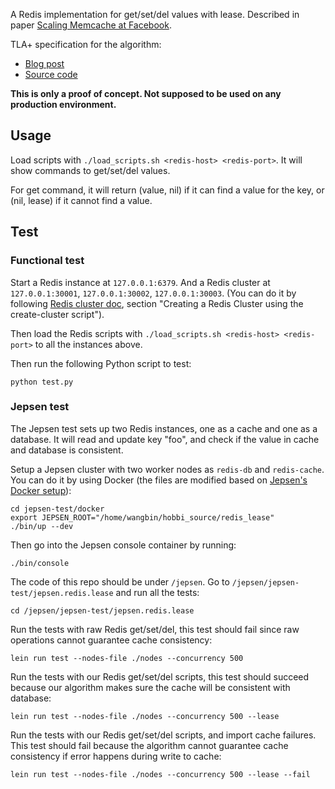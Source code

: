 
A Redis implementation for get/set/del values with lease. Described in paper [Scaling Memcache at Facebook](https://pdos.csail.mit.edu/6.824/papers/memcache-fb.pdf).

TLA+ specification for the algorithm:

* [Blog post](https://www.binwang.me/2020-11-02-Use-TLA+-to-Verify-Cache-Consistency.html)
* [Source code](https://github.com/wb14123/tla-cache)

**This is only a proof of concept. Not supposed to be used on any production environment.**

## Usage

Load scripts with `./load_scripts.sh <redis-host> <redis-port>`. It will show commands to get/set/del values.

For get command, it will return (value, nil) if it can find a value for the key, or (nil, lease) if it cannot find a value.

## Test

### Functional test

Start a Redis instance at `127.0.0.1:6379`. And a Redis cluster at `127.0.0.1:30001`, `127.0.0.1:30002`, `127.0.0.1:30003`. (You can do it by following [Redis cluster doc](https://redis.io/topics/cluster-tutorial), section "Creating a Redis Cluster using the create-cluster script").

Then load the Redis scripts with `./load_scripts.sh <redis-host> <redis-port>` to all the instances above.

Then run the following Python script to test:

```
python test.py
```

### Jepsen test

The Jepsen test sets up two Redis instances, one as a cache and one as a database. It will read and update key "foo", and check if the value in cache and database is consistent.

Setup a Jepsen cluster with two worker nodes as `redis-db` and `redis-cache`. You can do it by using Docker (the files are modified based on [Jepsen's Docker setup](https://github.com/jepsen-io/jepsen/tree/main/docker)):

```
cd jepsen-test/docker
export JEPSEN_ROOT="/home/wangbin/hobbi_source/redis_lease"
./bin/up --dev
```

Then go into the Jepsen console container by running:

```
./bin/console
```

The code of this repo should be under `/jepsen`. Go to `/jepsen/jepsen-test/jepsen.redis.lease` and run all the tests:

```
cd /jepsen/jepsen-test/jepsen.redis.lease
```

Run the tests with raw Redis get/set/del, this test should fail since raw operations cannot guarantee cache consistency:

```
lein run test --nodes-file ./nodes --concurrency 500
```

Run the tests with our Redis get/set/del scripts, this test should succeed because our algorithm makes sure the cache will be consistent with database:

```
lein run test --nodes-file ./nodes --concurrency 500 --lease
```

Run the tests with our Redis get/set/del scripts, and import cache failures. This test should fail because the algorithm cannot guarantee cache consistency if error happens during write to cache:

```
lein run test --nodes-file ./nodes --concurrency 500 --lease --fail
```
